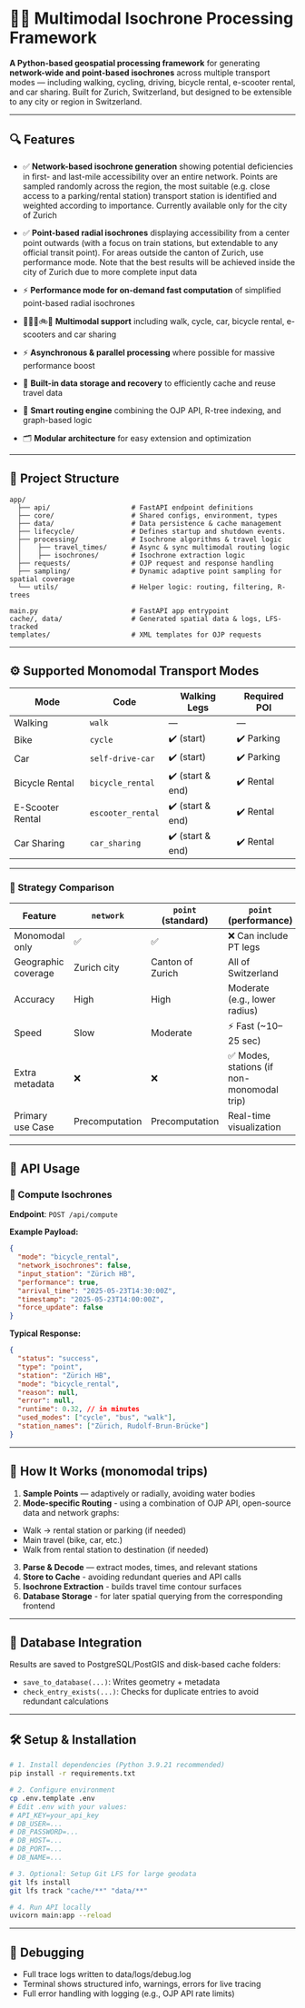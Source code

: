 # 🚶‍♂️ Multimodal Isochrone Processing Framework

**A Python-based geospatial processing framework** for generating **network-wide and point-based isochrones** across multiple transport modes — including walking, cycling, driving, bicycle rental, e-scooter rental, and car sharing. Built for Zurich, Switzerland, but designed to be extensible to any city or region in Switzerland.

---

## 🔍 Features

- ✅ **Network-based isochrone generation** showing potential deficiencies in first- and last-mile accessibility over an entire network. Points are sampled randomly across the region, the most suitable (e.g. close access to a parking/rental station) transport station is identified and weighted according to importance. Currently available only for the city of Zurich

- ✅ **Point-based radial isochrones** displaying accessibility from a center point outwards (with a focus on train stations, but extendable to any official transit point). For areas outside the canton of Zurich, use performance mode. Note that the best results will be achieved inside the city of Zurich due to more complete input data

- ⚡ **Performance mode for on-demand fast computation** of simplified point-based radial isochrones

- 🚶‍♂️🛴🚲🚗 **Multimodal support** including walk, cycle, car, bicycle rental, e-scooters and car sharing

- ⚡ **Asynchronous & parallel processing** where possible for massive performance boost

- 💾 **Built-in data storage and recovery** to efficiently cache and reuse travel data

- 🧠 **Smart routing engine** combining the OJP API, R-tree indexing, and graph-based logic

- 🗂 **Modular architecture** for easy extension and optimization

---

## 📁 Project Structure

```
app/
  ├── api/                    # FastAPI endpoint definitions
  ├── core/                   # Shared configs, environment, types
  ├── data/                   # Data persistence & cache management
  ├── lifecycle/              # Defines startup and shutdown events.  
  ├── processing/             # Isochrone algorithms & travel logic
  │    ├── travel_times/      # Async & sync multimodal routing logic
  │    ├── isochrones/        # Isochrone extraction logic
  ├── requests/               # OJP request and response handling
  ├── sampling/               # Dynamic adaptive point sampling for spatial coverage
  └── utils/                  # Helper logic: routing, filtering, R-trees

main.py                       # FastAPI app entrypoint
cache/, data/                 # Generated spatial data & logs, LFS-tracked
templates/                    # XML templates for OJP requests
```

---

## ⚙️ Supported Monomodal Transport Modes

| Mode             | Code             | Walking Legs     | Required POI  |
|------------------|------------------|------------------|-------------- |
| Walking          | `walk`           | —                | —             |
| Bike             | `cycle`          | ✔️ (start)       | ✔️ Parking   |
| Car              | `self-drive-car` | ✔️ (start)       | ✔️ Parking   |
| Bicycle Rental   | `bicycle_rental` | ✔️ (start & end) | ✔️ Rental    |
| E-Scooter Rental | `escooter_rental`| ✔️ (start & end) | ✔️ Rental    |
| Car Sharing      | `car_sharing`    | ✔️ (start & end) | ✔️ Rental    |

---

### 🔁 Strategy Comparison

| Feature                   | `network`      | `point` (standard) | `point` (performance)                      |
| ------------------------- | -------------- | ------------------ | -------------------------------------------|
| Monomodal only            | ✅             | ✅                | ❌ Can include PT legs                     |
| Geographic coverage       | Zurich city    | Canton of Zurich   | All of Switzerland                         |
| Accuracy                  | High           | High               | Moderate (e.g., lower radius)              |
| Speed                     | Slow           | Moderate           | ⚡ Fast (~10–25 sec)                       |
| Extra metadata            | ❌            | ❌                 | ✅ Modes, stations (if non-monomodal trip) |
| Primary use Case          | Precomputation | Precomputation     | Real-time visualization                    |

---

## 🚀 API Usage

### 🔄 Compute Isochrones

**Endpoint**: `POST /api/compute`

**Example Payload:**

```json
{
  "mode": "bicycle_rental",
  "network_isochrones": false,
  "input_station": "Zürich HB",
  "performance": true,
  "arrival_time": "2025-05-23T14:30:00Z",
  "timestamp": "2025-05-23T14:00:00Z",
  "force_update": false
}
```

**Typical Response:**
```json
{
  "status": "success",
  "type": "point",
  "station": "Zürich HB",
  "mode": "bicycle_rental",
  "reason": null,
  "error": null,
  "runtime": 0.32, // in minutes
  "used_modes": ["cycle", "bus", "walk"],
  "station_names": ["Zürich, Rudolf-Brun-Brücke"]
}
```

---

## 🧠 How It Works (monomodal trips)

1. **Sample Points** — adaptively or radially, avoiding water bodies
2. **Mode-specific Routing** - using a combination of OJP API, open-source data and network graphs:
  - Walk → rental station or parking (if needed)
  - Main travel (bike, car, etc.)
  - Walk from rental station to destination (if needed) 
3. **Parse & Decode** — extract modes, times, and relevant stations
4. **Store to Cache** - avoiding redundant queries and API calls
5. **Isochrone Extraction** - builds travel time contour surfaces
6. **Database Storage** - for later spatial querying from the corresponding frontend

---

## 💾 Database Integration

Results are saved to PostgreSQL/PostGIS and disk-based cache folders:

- `save_to_database(...)`: Writes geometry + metadata
- `check_entry_exists(...)`: Checks for duplicate entries to avoid redundant calculations

---

## 🛠 Setup & Installation

```bash
# 1. Install dependencies (Python 3.9.21 recommended)
pip install -r requirements.txt

# 2. Configure environment
cp .env.template .env
# Edit .env with your values:
# API_KEY=your_api_key
# DB_USER=...
# DB_PASSWORD=...
# DB_HOST=...
# DB_PORT=...
# DB_NAME=...

# 3. Optional: Setup Git LFS for large geodata
git lfs install
git lfs track "cache/**" "data/**"

# 4. Run API locally
uvicorn main:app --reload
```

---

## 🧪 Debugging

- Full trace logs written to data/logs/debug.log
- Terminal shows structured info, warnings, errors for live tracing
- Full error handling with logging (e.g., OJP API rate limits)